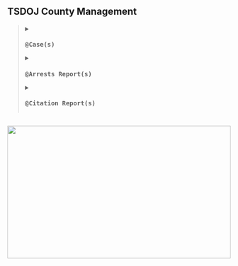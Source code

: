 ## TSDOJ County Management



> <details>
> <summary><code><h3>@Case(s)</h3></code></summary>
>
>> - ###### [Case#23444778496112091](https://github.com/NotKaarlo/State-of-San-Andreas/blob/master/TSDOJ/Case%23444778496112091.md)
> </details>
>
> <details>
> <summary><code><h3>@Arrests Report(s)</h3></code></summary>
>
>> - ###### [0000-0000](0000-0000)
> </details>
>
> <details>
> <summary><code><h3>@Citation Report(s)</h3></code></summary>
>
>> - ###### [0000-0000](0000-0000)
> </details>

##

<img width="100%" height="300" src="https://cdn.discordapp.com/attachments/987509275968544768/1001254852380336270/99-997199_san-andreas-highway-patrol-ocrp-hd-png-download.png" />
